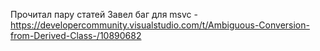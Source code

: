 Прочитал пару статей
Завел баг для msvc - https://developercommunity.visualstudio.com/t/Ambiguous-Conversion-from-Derived-Class-/10890682
